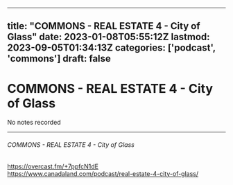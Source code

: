 
---
title: "COMMONS - REAL ESTATE 4 - City of Glass"
date: 2023-01-08T05:55:12Z
lastmod: 2023-09-05T01:34:13Z
categories: ['podcast', 'commons']
draft: false
---


# COMMONS - REAL ESTATE 4 - City of Glass

No notes recorded

- - -
###### COMMONS - REAL ESTATE 4 - City of Glass

https://overcast.fm/+7ppfcN1dE  
https://www.canadaland.com/podcast/real-estate-4-city-of-glass/

<!-- #public #podcast #commons -->

<!-- {BearID:069D30D9-1904-4F8F-BE3F-A37DAFD01A5C-28016-00002D980EBC2A08} -->
